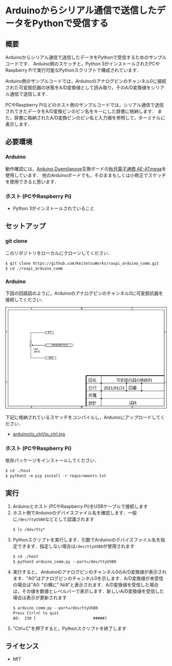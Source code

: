 # Arduinoからシリアル通信で送信したデータをPythonで受信する

## 概要

Arduinoからシリアル通信で送信したデータをPythonで受信するためのサンプルコードです．
Arduino側のスケッチと，Python 3がインストールされたPCやRaspberry Piで実行可能なPythonスクリプトで構成されています．

Arduino側のサンプルコードでは，Arduinoのアナログピンのチャンネル0に接続された可変抵抗器の状態をA/D変換値として読み取り，そのA/D変換値をシリアル通信で送信します．

PCやRaspberry Piなどのホスト側のサンプルコードでは，シリアル通信で送信されてきたデータをA/D変換ピンのピン名をキーにした辞書に格納します．
また，辞書に格納されたA/D変換ピンのピン名と入力値を参照して，ターミナルに表示します．

## 必要環境

### Arduino

動作確認には，[Arduino Duemilanove](https://www.arduino.cc/en/Main/arduinoBoardDuemilanove)互換ボードの[秋月電子通商 AE-ATmega](https://akizukidenshi.com/catalog/g/gK-04590/)を使用しています．
他のArduinoボードでも，そのままもしくは小修正でスケッチを使用できると思います．

### ホスト (PCやRaspberry Pi)

* Python 3がインストールされていること

## セットアップ

### git clone

このリポジトリをローカルにクローンしてください．

```console
$ git clone https://github.com/KeitetsuWorks/raspi_arduino_comm.git
$ cd ./raspi_arduino_comm
```

### Arduino

下図の回路図のように，Arduinoのアナログピンのチャンネル0に可変抵抗器を接続してください．

![回路図](arduino/schematic/io_ctrl.png)

下記に格納されているスケッチをコンパイルし，Arduinoにアップロードしてください．

* [arduino/io_ctrl/io_ctrl.ino](arduino/io_ctrl/io_ctrl.ino)

### ホスト (PCやRaspberry Pi)

依存パッケージをインストールしてください．

```console
$ cd ./host
$ python3 -m pip install -r requirements.txt
```

## 実行

1. Arduinoとホスト (PCやRaspberry Pi)をUSBケーブルで接続します
1. ホスト側でArduinoのデバイスファイル名を確認します．一般に`/dev/ttyUSB0`などとして認識されます
    ```console
    $ ls /dev/tty*
    ```
1. Pythonスクリプトを実行します．引数でArduinoのデバイスファイル名を指定できます．指定しない場合は`/dev/ttyUSB0`が使用されます
    ```console
    $ cd ./host
    $ python3 arduino_comm.py --port=/dev/ttyUSB0
    ```
1. 実行すると， Arduinoのアナログピンのチャンネル0のA/D変換値が表示されます．"A0"はアナログピンのチャンネル0を示します．A/D変換値が未受信の場合は"A0: "の横に" N/A"と表示されます．A/D変換値を受信した場合は，その値を数値とレベルバーで表示します．新しいA/D変換値を受信した場合は表示が更新されます
    ```console
    $ arduino_comm.py --port=/dev/ttyUSB0
    Press Ctrl+C to quit
    A0:  130 [                         #####]
    ```
1. "Ctrl+C"を押下すると，Pythonスクリプトを終了します

## ライセンス

* MIT